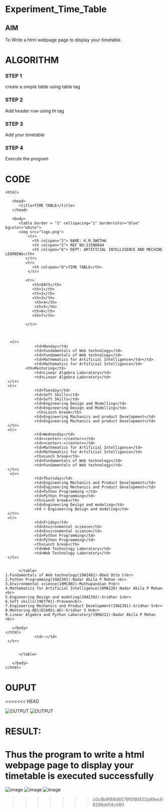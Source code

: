 # Experiment_Time_Table

## AIM
To Write a html webpage page to display your timetable.

# ALGORITHM
### STEP 1
create a simple table using table tag
### STEP 2
Add header row using th tag
### STEP 3
Add your timetable
### STEP 4
Execute the program

# CODE
~~~<!DOCTYPE html>
<html>

   <head>
      <title>TIME TABLE</title>
   </head>
	
   <body>
      <table border = "1" cellspacing="1" bordercolor="blue" bgcolor="white">
      <img src="logo.png">
          <tr>
            <th colspan="2"> NAME: K.M.SWETHA
            <th colspan="2"> REF NO:21500844
            <th colspan="6"> DEPT: ARTIFICIAL INTELLIGENCE AND MECHINE LEARNING</th>
         </tr>
         <tr>
            <th colspan="8">TIME TABLE</th>
          </tr>
         
         <tr>
            <th>DAYS</th>
            <th>1</th>
            <th>2</th>
            <th>3</th>
             <th>4</th>
             <th>5</th>
            <th>6</th>
            <th>7</th>
            
         </tr>
         
        
  
  <tr>
             <td>Monday</td>
             <td>Fundamentals of Web technology</td>
             <td>Fundamentals of Web technology</td>
             <td>Mathematics for Artificial Intelligence</td></td>
             <td>Mathematics for Artificial Intelligence</td>
         <th>Mentoring</th>
             <td>Linear Algebra Laboratory</td>
             <td>Linear Algebra Laboratory</td>
 </tr>
 <tr>
             <td>Tuesday</td>
             <td>Soft Skills</td>
             <td>Soft Skills</td>
             <td>Engineering Design and Modelling</td>
             <td>Engineering Design and Modelling</td>
              <th>Lunch break</th>
             <td>Engineering Machanics and product Development</td>
             <td>Engineering Machanics and product Development</td>
 </tr>
 <tr>
             <td>Wednesday</td>
             <td><center>-</center></td>
             <td><center>-</center></td>
             <td>Mathematics for Artificial Intelligence</td>
             <td>Mathematics for Artificial Intelligence</td>
             <th>Lunch break</th>
             <td>Fundamentals of Web technology</td>
             <td>Fundamentals of Web technology</td>
 </tr>
  <tr>
             <td>Thursday</td>
             <td>Engineering Mechanics and Product Development</td>
             <td>Engineering Mechanics and Product Development</td>
             <td>Python Programming </td>
             <td>Python Programming</td>
             <th>Lunch break</th>
             <td>Engineering Design and modeling</td>
             <td > Engineering Design and modeling</td>
 </tr>
 <tr>
             <td>Friday</td>
             <td>Environmental science</td>
             <td>Environmental science</td>
             <td>Python Programming</td>
             <td>Python Programming</td>
             <th>Lunch break</th>
             <td>Web Technology Laboratory</td>
             <td>Web Technology Laboratory</td>
 </tr>
  
         
      </table>
1.Fundamentals of Web technology(19AI401)-Obed Otto C<br>
2.Python Programming(19AI301)-Nadar Akila P Mohan <br>
3.Environmental science(19MC802)-Muthupandian P<br>
4.Mathematics for Artificial Intelligence(19MA220)-Nadar Akila P Mohan <br>
5.Engineering Design and modeling(19AI302)-Sridhar S<br>
6.Soft skills(19EY701)-Praveen<br>
7.Engineering Mechanics and Product Development(19AI301)-Sridhar S<br>
8.Mentoring-AD1(ECA051-AD)-Sridhar S H<br>
9.Linear Algebra and Python Laboratory(19MA221)-Nadar Akila P Mohan <br>
      
   </body>
</html>
             <td>-</td>
 </tr>
  
         
      </table>
      
   </body>
</html>

~~~

# OUPUT
<<<<<<< HEAD

![OUTPUT](./ts1.png)
![OUTPUT](./ts2.png)
# RESULT:
 Thus the program to write a html webpage page to display your timetable is executed successfully
=======
![image](https://user-images.githubusercontent.com/94228215/144224346-03d3b322-a93d-4301-8dcf-88f175913140.png)
![image](https://user-images.githubusercontent.com/94228215/144224386-56e96efe-8cf7-4222-95b6-f322e18c5823.png)
![image](https://user-images.githubusercontent.com/94228215/144227440-53b447d1-122b-4868-81eb-894cbda779c9.png)
>>>>>>> c0c8b9f89d6579f0f8f402a98ec66296dd14c080
